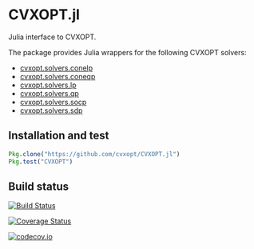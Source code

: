 # CVXOPT.jl

Julia interface to CVXOPT.

The package provides Julia wrappers for the following CVXOPT solvers:

- [cvxopt.solvers.conelp](http://cvxopt.org/userguide/coneprog.html?#linear-cone-programs)
- [cvxopt.solvers.coneqp](http://cvxopt.org/userguide/coneprog.html?#quadratic-cone-programs)
- [cvxopt.solvers.lp](http://cvxopt.org/userguide/coneprog.html?#linear-programming)
- [cvxopt.solvers.qp](http://cvxopt.org/userguide/coneprog.html?#quadratic-programming)
- [cvxopt.solvers.socp](http://cvxopt.org/userguide/coneprog.html?#second-order-cone-programming)
- [cvxopt.solvers.sdp](http://cvxopt.org/userguide/coneprog.html?#semidefinite-programming)


## Installation and test

```julia
Pkg.clone("https://github.com/cvxopt/CVXOPT.jl")
Pkg.test("CVXOPT")
```

## Build status

[![Build Status](https://travis-ci.org/cvxopt/CVXOPT.jl.svg?branch=master)](https://travis-ci.org/cvxopt/CVXOPT.jl)

[![Coverage Status](https://coveralls.io/repos/cvxopt/CVXOPT.jl/badge.svg?branch=master&service=github)](https://coveralls.io/github/cvxopt/CVXOPT.jl?branch=master)

[![codecov.io](http://codecov.io/github/cvxopt/CVXOPT.jl/coverage.svg?branch=master)](http://codecov.io/github/cvxopt/CVXOPT.jl?branch=master)


